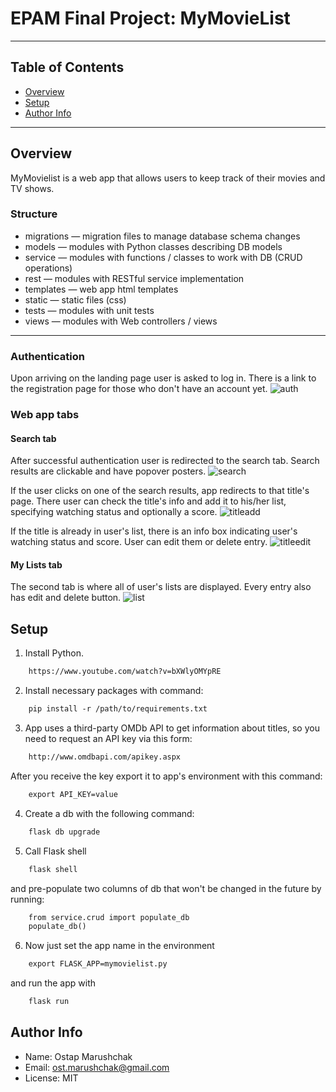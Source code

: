 # EPAM Final Project: MyMovieList
---
## Table of Contents
- [Overview](#overview)
- [Setup](#setup)
- [Author Info](#author-info)
---
## Overview
MyMovielist is a web app that allows users to keep track of their movies and TV shows.
### Structure
- migrations — migration files to manage database schema changes
- models — modules with Python classes describing DB models
- service — modules with functions / classes to work with DB (CRUD operations)
- rest — modules with RESTful service implementation
- templates — web app html templates
- static — static files (css)
- tests — modules with unit tests
- views — modules with Web controllers / views
---
### Authentication
Upon arriving on the landing page user is asked to log in. There is a link to the registration page for those who don't have an account yet.
![auth](https://user-images.githubusercontent.com/41839630/150019698-a2bcdbd4-ef56-4203-b009-ec9abe8a38c6.jpg)

### Web app tabs
#### Search tab
After successful authentication user is redirected to the search tab. Search results are clickable and have popover posters.
![search](https://user-images.githubusercontent.com/41839630/149953587-c5162875-24ce-477a-a65d-8caece2daf61.jpg)

If the user clicks on one of the search results, app redirects to that title's page. There user can check the title's info and add it to his/her list, specifying watching status and optionally a score.
![titleadd](https://user-images.githubusercontent.com/41839630/150017115-d7748c0e-1f25-4c36-8f8c-8e6dd35ae391.jpg)

If the title is already in user's list, there is an info box indicating user's watching status and score. User can edit them or delete entry.
![titleedit](https://user-images.githubusercontent.com/41839630/150028944-7d677e95-5aa5-4604-bf55-005161ad3269.jpg)

#### My Lists tab
The second tab is where all of user's lists are displayed. Every entry also has edit and delete button.
![list](https://user-images.githubusercontent.com/41839630/150019408-bdfa28ad-efc2-43b0-8326-68cc8aa2892f.jpg)

## Setup
1) Install Python.
```html
    https://www.youtube.com/watch?v=bXWlyOMYpRE
```
2) Install necessary packages with command:
```html
    pip install -r /path/to/requirements.txt
```
3) App uses a third-party OMDb API to get information about titles, so you need to request an API key via this form:
```html
    http://www.omdbapi.com/apikey.aspx
```
  After you receive the key export it to app's environment with this command:
```html
    export API_KEY=value
```
4) Create a db with the following command:
```html
    flask db upgrade
```
5) Call Flask shell
```html
    flask shell
```
and pre-populate two columns of db that won't be changed in the future by running:
```html
    from service.crud import populate_db
    populate_db()
```
6) Now just set the app name in the environment
```html
    export FLASK_APP=mymovielist.py
```
and run the app with
```html
    flask run
```

## Author Info
- Name: Ostap Marushchak
- Email: ost.marushchak@gmail.com
- License: MIT
